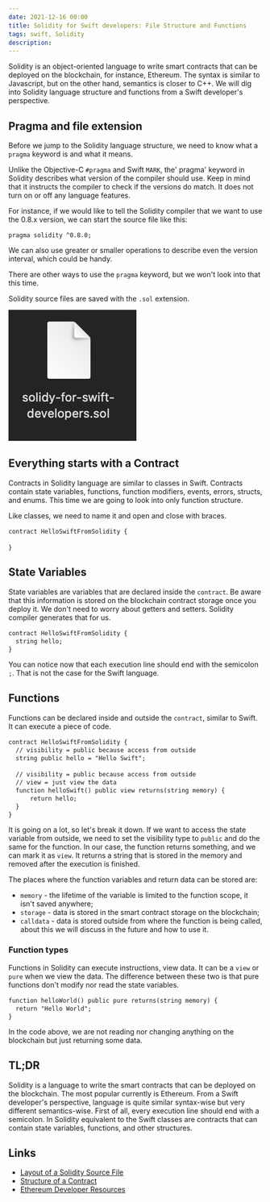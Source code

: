 ```yaml
---
date: 2021-12-16 00:00
title: Solidity for Swift developers: File Structure and Functions
tags: swift, Solidity
description: 
---
```


Solidity is an object-oriented language to write smart contracts that can be deployed on the blockchain, for instance, Ethereum. The syntax is similar to Javascript, but on the other hand, semantics is closer to C++. We will dig into Solidity language structure and functions from a Swift developer's perspective.

##  Pragma and file extension

Before we jump to the Solidity language structure, we need to know what a `pragma` keyword is and what it means.

Unlike the Objective-C `#pragma` and Swift `MARK`, the' pragma' keyword in Solidity describes what version of the compiler should use. Keep in mind that it instructs the compiler to check if the versions do match. It does not turn on or off any language features.

For instance, if we would like to tell the Solidity compiler that we want to use the 0.8.x version, we can start the source file like this:

```
pragma solidity ^0.8.0;
```

We can also use greater or smaller operations to describe even the version interval, which could be handy.

There are other ways to use the `pragma` keyword, but we won't look into that this time.

Solidity source files are saved with the `.sol` extension.

![Solidity file](/assets/solidity-swift-developers-structure/solidity-file.png)

## Everything starts with a Contract

Contracts in Solidity language are similar to classes in Swift. Contracts contain state variables, functions, function modifiers, events, errors, structs, and enums. This time we are going to look into only function structure.

Like classes, we need to name it and open and close with braces.

```
contract HelloSwiftFromSolidity {

}
```

## State Variables

State variables are variables that are declared inside the `contract`. Be aware that this information is stored on the blockchain contract storage once you deploy it. We don't need to worry about getters and setters. Solidity compiler generates that for us.

```
contract HelloSwiftFromSolidity {
  string hello;
}
```

You can notice now that each execution line should end with the semicolon `;`. That is not the case for the Swift language.

## Functions

Functions can be declared inside and outside the `contract`, similar to Swift. It can execute a piece of code.

```
contract HelloSwiftFromSolidity {
  // visibility = public because access from outside
  string public hello = "Hello Swift";

  // visibility = public because access from outside
  // view = just view the data
  function helloSwift() public view returns(string memory) {
      return hello;
  }
}
```

It is going on a lot, so let's break it down. If we want to access the state variable from outside, we need to set the visibility type to `public` and do the same for the function. In our case, the function returns something, and we can mark it as `view`. It returns a string that is stored in the memory and removed after the execution is finished.

The places where the function variables and return data can be stored are:

* `memory` - the lifetime of the variable is limited to the function scope, it isn't saved anywhere;
* `storage` - data is stored in the smart contract storage on the blockchain;
* `calldata` - data is stored outside from where the function is being called, about this we will discuss in the future and how to use it.

### Function types

Functions in Solidity can execute instructions, view data. It can be a `view` or `pure` when we view the data. The difference between these two is that pure functions don't modify nor read the state variables.

```
function helloWorld() public pure returns(string memory) {
  return "Hello World";
}
```

In the code above, we are not reading nor changing anything on the blockchain but just returning some data.

## TL;DR

Solidity is a language to write the smart contracts that can be deployed on the blockchain. The most popular currently is Ethereum. From a Swift developer's perspective, language is quite similar syntax-wise but very different semantics-wise. First of all, every execution line should end with a semicolon. In Solidity equivalent to the Swift classes are contracts that can contain state variables, functions, and other structures.

## Links

* [Layout of a Solidity Source File](https://docs.soliditylang.org/en/v0.8.10/layout-of-source-files.html)
* [Structure of a Contract](https://docs.soliditylang.org/en/v0.8.10/structure-of-a-contract.html)
* [Ethereum Developer Resources](https://ethereum.org/en/developers/)
